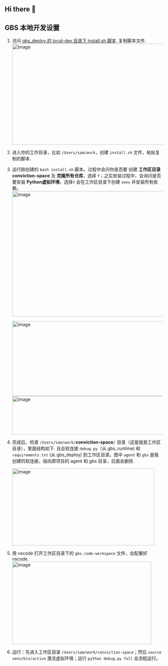 ## Hi there 👋

## GBS 本地开发设置

1. 访问 [gbs_deploy 的 local-dev 目录下 install.sh 脚本](https://github.com/onwish/gbs_deploy/blob/main/local-dev/install.sh) ,复制脚本文件.
   <img width="746" height="321" alt="image" src="https://github.com/user-attachments/assets/4ca935e7-ad21-43ff-85dc-8c0decc26bf5" />
   
2. 进入你的工作目录，比如 `/Users/sam/work`，创建 `install.sh` 文件，粘贴复制的脚本.
   
3. 运行刚创建的 `bash install.sh` 脚本。过程中会问你是否要 创建 **工作区目录 conviction-space** 及 **克隆所有仓库**，选择 `Y`；之后安装过程中，会询问是否要安装 **Python虚拟环境**，选择`Y` 会在工作区目录下创建 `venv` 并安装所有依赖。
   <img width="832" height="399" alt="image" src="https://github.com/user-attachments/assets/d17f4157-12db-4971-8a93-20bc2ca45f72" />

   <img width="804" height="238" alt="image" src="https://github.com/user-attachments/assets/647ad976-f402-4941-bad1-8aa6cef85541" />

   <img width="989" height="122" alt="image" src="https://github.com/user-attachments/assets/4a3617e8-f702-4422-a8f0-c77a7d25f69b" />
   
4. 完成后，检查 `/Users/sam/work/`**conviction-space**`/` 目录（这是就是工作区目录），里面结构如下. 且会软连接 `debug.py`（从 gbs_runtime) 和 `requirements.txt` (从 gbs_deploy) 到工作区目录。图中 `agent` 和 `gbs` 是我创建的软连接，指向原项目的 agent 和 gbs 目录，后面会删除.
  
   <img width="453" height="245" alt="image" src="https://github.com/user-attachments/assets/8bcbcb54-0afd-419b-8db0-1b08270ed463" />


5. 用 vscode 打开工作区目录下的 `gbs.code-workspace` 文件，会配置好 vscode.
   <img width="443" height="263" alt="image" src="https://github.com/user-attachments/assets/dcc98cef-2b81-49dc-bea9-fb945dcd7043" />


6. 运行：先进入工作区目录 `/Users/sam/work/conviction-space`；然后 `source venv/bin/active` 激活虚拟环境；运行 `python debug.py full` 全流程运行。
